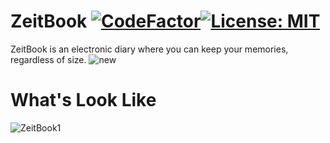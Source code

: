 # ZeitBook [![CodeFactor](https://www.codefactor.io/repository/github/korayakpinar/zeitbook/badge)](https://www.codefactor.io/repository/github/korayakpinar/zeitbook)[![License: MIT](https://img.shields.io/badge/License-MIT-blue.svg)](https://opensource.org/licenses/MIT)

ZeitBook is an electronic diary where you can keep your memories, regardless of size.
![new](https://user-images.githubusercontent.com/64989538/85127613-73447380-b238-11ea-82df-260e46c8ae34.png)

# What's Look Like

![ZeitBook1](https://user-images.githubusercontent.com/64989538/85151078-00e58a80-b25c-11ea-99dc-cfde2747717f.gif)
